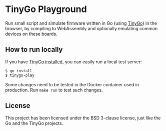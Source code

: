 # TinyGo Playground

Run small script and simulate firmware written in Go (using
[TinyGo](https://github.com/tinygo-org/tinygo)) in the browser, by compiling
to WebAssembly and optionally emulating common devices on these boards.

## How to run locally

If you have [TinyGo installed](https://tinygo.org/getting-started/), you can
easily run a local test server:

    $ go install
    $ tinygo-play

Some changes need to be tested in the Docker container used in production. Run
`make run` to test such changes.

## License

This project has been licensed under the BSD 3-clause license, just like the Go
and the TinyGo projects.
